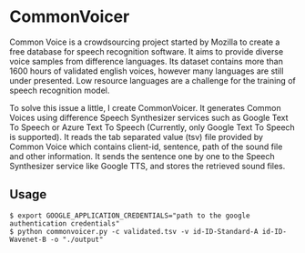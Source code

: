 # CommonVoicer
Common Voice is a crowdsourcing project started by Mozilla to create a free database for speech recognition software.
It aims to provide diverse voice samples from difference languages. Its dataset contains more than 1600 hours of
validated english voices, however many languages are still under presented. Low resource languages are a challenge 
for the training of speech recognition model.

To solve this issue a little, I create CommonVoicer. It generates Common Voices using difference Speech Synthesizer 
services such as Google Text To Speech or Azure Text To Speech (Currently, only Google Text To Speech is supported).
It reads the tab separated value (tsv) file provided by Common Voice which contains client-id, sentence, path of the 
sound file and other information. It sends the sentence one by one to the Speech Synthesizer service like Google TTS, 
and stores the retrieved sound files.

## Usage
```
$ export GOOGLE_APPLICATION_CREDENTIALS="path to the google authentication credentials"
$ python commonvoicer.py -c validated.tsv -v id-ID-Standard-A id-ID-Wavenet-B -o "./output"
```